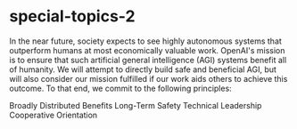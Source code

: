 # special-topics-2

In the near future, society expects to see highly autonomous systems that outperform humans at most economically valuable work. OpenAI's mission is to ensure that such artificial general intelligence (AGI) systems benefit all of humanity. We will attempt to directly build safe and beneficial AGI, but will also consider our mission fulfilled if our work aids others to achieve this outcome. To that end, we commit to the following principles:

Broadly Distributed Benefits
Long-Term Safety
Technical Leadership
Cooperative Orientation
